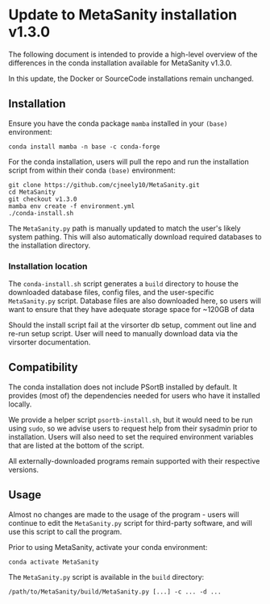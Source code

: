 # Update to MetaSanity installation v1.3.0

The following document is intended to provide a high-level overview of the differences in the conda installation available for MetaSanity v1.3.0.

In this update, the Docker or SourceCode installations remain unchanged.

## Installation
Ensure you have the conda package `mamba` installed in your `(base)` environment:

```shell
conda install mamba -n base -c conda-forge
```

For the conda installation, users will pull the repo and run the installation script from within their conda `(base)` environment:

```shell
git clone https://github.com/cjneely10/MetaSanity.git
cd MetaSanity
git checkout v1.3.0
mamba env create -f environment.yml
./conda-install.sh
```

The `MetaSanity.py` path is manually updated to match the user's likely system pathing. This will also automatically download required databases to the installation directory.

### Installation location
The `conda-install.sh` script generates a `build` directory to house the downloaded database files, config files, and the user-specific `MetaSanity.py` script. 
Database files are also downloaded here, so users will want to ensure that they have adequate storage space for ~120GB of data

Should the install script fail at the virsorter db setup, comment out line and re-run setup script. User will need to manually download data via the virsorter documentation.

## Compatibility
The conda installation does not include PSortB installed by default. It provides (most of) the dependencies needed for users who have it installed locally.

We provide a helper script `psortb-install.sh`, but it would need to be run using `sudo`, so we advise users to request help from their sysadmin prior to installation.
Users will also need to set the required environment variables that are listed at the bottom of the script.

All externally-downloaded programs remain supported with their respective versions.

## Usage
Almost no changes are made to the usage of the program - users will continue to edit the `MetaSanity.py` script for third-party software, and will use this script to call the program.

Prior to using MetaSanity, activate your conda environment:

```shell
conda activate MetaSanity
```

The `MetaSanity.py` script is available in the `build` directory:

```shell
/path/to/MetaSanity/build/MetaSanity.py [...] -c ... -d ...
```
